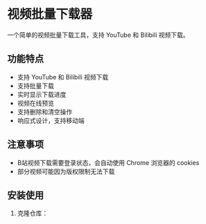 # 视频批量下载器

一个简单的视频批量下载工具，支持 YouTube 和 Bilibili 视频下载。

## 功能特点

- 支持 YouTube 和 Bilibili 视频下载
- 支持批量下载
- 实时显示下载进度
- 视频在线预览
- 支持删除和清空操作
- 响应式设计，支持移动端

## 注意事项

- B站视频下载需要登录状态，会自动使用 Chrome 浏览器的 cookies
- 部分视频可能因为版权限制无法下载

## 安装使用

1. 克隆仓库： 